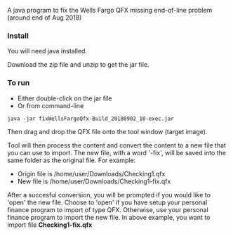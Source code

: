 A java program to fix the Wells Fargo QFX missing end-of-line problem
  (around end of Aug 2018)

### Install

  You will need java installed.

  Download the zip file and unzip to get the jar file.

### To run

* Either double-click on the jar file
* Or from command-line
```
java -jar fixWellsFargoQfx-Build_20180902_10-exec.jar
```
 
Then drag and drop the QFX file onto the tool window (target image).

Tool will then process the content and convert the content to a new file that you can use to import.
The new file, with a word '-fix',  will be saved into the same folder as the original file. For example:

* Origin file is /home/user/Downloads/Checking1.qfx
* New file is /home/user/Downloads/Checking1-fix.qfx

After a succesful conversion, you will be prompted if you would like to 'open' the new file. 
Choose to 'open' if you have setup your personal finance program to import of type QFX.
Otherwise, use your personal finance program to import the new file. In above example, you want to import file
**Checking1-fix.qfx**
